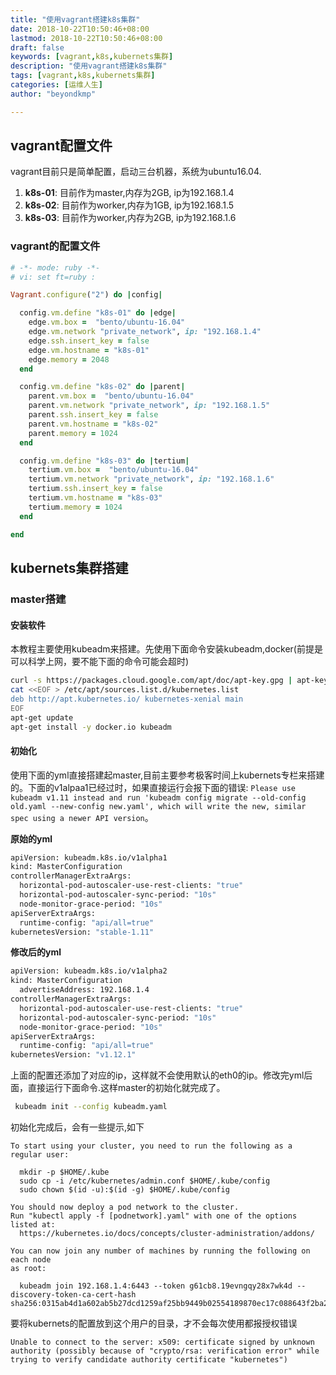 ```yaml
---
title: "使用vagrant搭建k8s集群"
date: 2018-10-22T10:50:46+08:00
lastmod: 2018-10-22T10:50:46+08:00
draft: false
keywords: [vagrant,k8s,kubernets集群]
description: "使用vagrant搭建k8s集群"
tags: [vagrant,k8s,kubernets集群]
categories: [运维人生]
author: "beyondkmp"

---
```


## vagrant配置文件

vagrant目前只是简单配置，启动三台机器，系统为ubuntu16.04.

1. **k8s-01**: 目前作为master,内存为2GB, ip为192.168.1.4
2. **k8s-02**: 目前作为worker,内存为1GB, ip为192.168.1.5
3. **k8s-03**: 目前作为worker,内存为2GB, ip为192.168.1.6

<!--more-->

### vagrant的配置文件

```ruby
# -*- mode: ruby -*-
# vi: set ft=ruby :

Vagrant.configure("2") do |config|

  config.vm.define "k8s-01" do |edge|
    edge.vm.box =  "bento/ubuntu-16.04"
    edge.vm.network "private_network", ip: "192.168.1.4"
    edge.ssh.insert_key = false
    edge.vm.hostname = "k8s-01"
    edge.memory = 2048
  end

  config.vm.define "k8s-02" do |parent|
    parent.vm.box =  "bento/ubuntu-16.04"
    parent.vm.network "private_network", ip: "192.168.1.5"
    parent.ssh.insert_key = false
    parent.vm.hostname = "k8s-02"
    parent.memory = 1024
  end

  config.vm.define "k8s-03" do |tertium|
    tertium.vm.box =  "bento/ubuntu-16.04"
    tertium.vm.network "private_network", ip: "192.168.1.6"
    tertium.ssh.insert_key = false
    tertium.vm.hostname = "k8s-03"
    tertium.memory = 1024
  end

end
```

## kubernets集群搭建

### master搭建

#### 安装软件

本教程主要使用kubeadm来搭建。先使用下面命令安装kubeadm,docker(前提是可以科学上网，要不能下面的命令可能会超时)

```bash
curl -s https://packages.cloud.google.com/apt/doc/apt-key.gpg | apt-key add -
cat <<EOF > /etc/apt/sources.list.d/kubernetes.list
deb http://apt.kubernetes.io/ kubernetes-xenial main
EOF
apt-get update
apt-get install -y docker.io kubeadm
```

#### 初始化

使用下面的yml直接搭建起master,目前主要参考极客时间上kubernets专栏来搭建的。下面的v1alpaa1已经过时，如果直接运行会报下面的错误: `Please use kubeadm v1.11 instead and run 'kubeadm config migrate --old-config old.yaml --new-config new.yaml', which will write the new, similar spec using a newer API version`。


**原始的yml**

```bash
apiVersion: kubeadm.k8s.io/v1alpha1
kind: MasterConfiguration
controllerManagerExtraArgs:
  horizontal-pod-autoscaler-use-rest-clients: "true"
  horizontal-pod-autoscaler-sync-period: "10s"
  node-monitor-grace-period: "10s"
apiServerExtraArgs:
  runtime-config: "api/all=true"
kubernetesVersion: "stable-1.11"
```

**修改后的yml**

```bash
apiVersion: kubeadm.k8s.io/v1alpha2
kind: MasterConfiguration
  advertiseAddress: 192.168.1.4
controllerManagerExtraArgs:
  horizontal-pod-autoscaler-use-rest-clients: "true"
  horizontal-pod-autoscaler-sync-period: "10s"
  node-monitor-grace-period: "10s"
apiServerExtraArgs:
  runtime-config: "api/all=true"
kubernetesVersion: "v1.12.1"
```

上面的配置还添加了对应的ip，这样就不会使用默认的eth0的ip。修改完yml后面，直接运行下面命令.这样master的初始化就完成了。

```bash
 kubeadm init --config kubeadm.yaml
```

初始化完成后，会有一些提示,如下

```
To start using your cluster, you need to run the following as a regular user:

  mkdir -p $HOME/.kube
  sudo cp -i /etc/kubernetes/admin.conf $HOME/.kube/config
  sudo chown $(id -u):$(id -g) $HOME/.kube/config

You should now deploy a pod network to the cluster.
Run "kubectl apply -f [podnetwork].yaml" with one of the options listed at:
  https://kubernetes.io/docs/concepts/cluster-administration/addons/

You can now join any number of machines by running the following on each node
as root:

  kubeadm join 192.168.1.4:6443 --token g61cb8.19evngqy28x7wk4d --discovery-token-ca-cert-hash sha256:0315ab4d1a602ab5b27dcd1259af25bb9449b02554189870ec17c088643f2ba2
```

要将kubernets的配置放到这个用户的目录，才不会每次使用都报授权错误

```
Unable to connect to the server: x509: certificate signed by unknown authority (possibly because of "crypto/rsa: verification error" while trying to verify candidate authority certificate "kubernetes")
```

####


